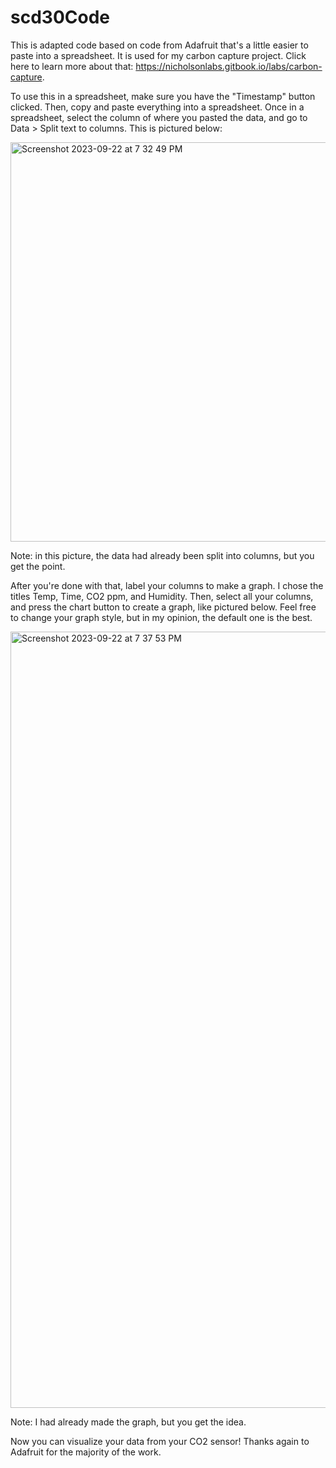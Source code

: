 # scd30Code
This is adapted code based on code from Adafruit that's a little easier to paste into a spreadsheet. It is used for my carbon capture project. Click here to learn more about that: https://nicholsonlabs.gitbook.io/labs/carbon-capture.

To use this in a spreadsheet, make sure you have the "Timestamp" button clicked. Then, copy and paste everything into a spreadsheet. Once in a spreadsheet, select the column of where you pasted the data, and go to Data > Split text to columns. This is pictured below:

<img width="639" alt="Screenshot 2023-09-22 at 7 32 49 PM" src="https://github.com/charlienicholson3/scd30Code/assets/83499056/8134be9d-b50c-4334-8e48-10451ed9d581">

Note: in this picture, the data had already been split into columns, but you get the point.

After you're done with that, label your columns to make a graph. I chose the titles Temp, Time, CO2 ppm, and Humidity. Then, select all your columns, and press the chart button to create a graph, like pictured below. Feel free to change your graph style, but in my opinion, the default one is the best.

<img width="1242" alt="Screenshot 2023-09-22 at 7 37 53 PM" src="https://github.com/charlienicholson3/scd30Code/assets/83499056/10e10939-8838-4c5b-a179-1cf996967b2d">

Note: I had already made the graph, but you get the idea.

Now you can visualize your data from your CO2 sensor!
Thanks again to Adafruit for the majority of the work.
